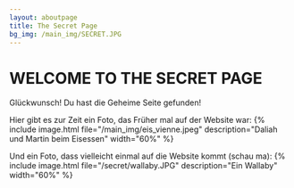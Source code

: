 ```yaml
---
layout: aboutpage
title: The Secret Page
bg_img: /main_img/SECRET.JPG
---
```


# WELCOME TO THE SECRET PAGE

Glückwunsch! Du hast die Geheime Seite gefunden!

Hier gibt es zur Zeit ein Foto, das Früher mal auf der Website war:
{% include image.html file="/main_img/eis_vienne.jpeg" description="Daliah und Martin beim Eisessen" width="60%" %}

Und ein Foto, dass vielleicht einmal auf die Website kommt (schau ma):
{% include image.html file="/secret/wallaby.JPG" description="Ein Wallaby" width="60%" %}